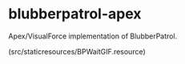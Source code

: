 # blubberpatrol-apex
Apex/VisualForce implementation of BlubberPatrol.

(src/staticresources/BPWaitGIF.resource)
